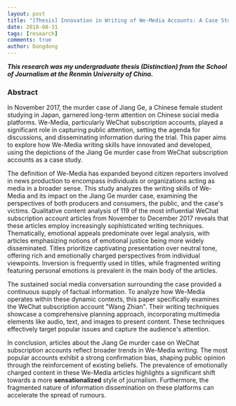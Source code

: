 ```yaml
---
layout: post
title: "[Thesis] Innovation in Writing of We-Media Accounts: A Case Study of the Jiang Ge Tokyo Murder Trial"
date: 2018-08-31
tags: [research]
comments: true
author: Dongdong
---
```


***This research was my undergraduate thesis (Distinction) from the School of Journalism at the Renmin University of China.***

<h3>Abstract</h3>

In November 2017, the murder case of Jiang Ge, a Chinese female student studying in Japan, garnered long-term attention on Chinese social media platforms. We-Media, particularly WeChat subscription accounts, played a significant role in capturing public attention, setting the agenda for discussions, and disseminating information during the trial. This paper aims to explore how We-Media writing skills have innovated and developed, using the depictions of the Jiang Ge murder case from WeChat subscription accounts as a case study.

The definition of We-Media has expanded beyond citizen reporters involved in news production to encompass individuals or organizations acting as media in a broader sense. This study analyzes the writing skills of We-Media and its impact on the Jiang Ge murder case, examining the perspectives of both producers and consumers, the public, and the case's victims. Qualitative content analysis of 119 of the most influential WeChat subscription account articles from November to December 2017 reveals that these articles employ increasingly sophisticated writing techniques. Thematically, emotional appeals predominate over legal analysis, with articles emphasizing notions of emotional justice being more widely disseminated. Titles prioritize captivating presentation over neutral tone, offering rich and emotionally charged perspectives from individual viewpoints. Inversion is frequently used in titles, while fragmented writing featuring personal emotions is prevalent in the main body of the articles.

The sustained social media conversation surrounding the case provided a continuous supply of factual information. To analyze how We-Media operates within these dynamic contexts, this paper specifically examines the WeChat subscription account "Wang Zhian". Their writing techniques showcase a comprehensive planning approach, incorporating multimedia elements like audio, text, and images to present content.  These techniques effectively target popular issues and capture the audience's attention.

In conclusion, articles about the Jiang Ge murder case on WeChat subscription accounts reflect broader trends in We-Media writing. The most popular accounts exhibit a strong confirmation bias, shaping public opinion through the reinforcement of existing beliefs. The prevalence of emotionally charged content in these We-Media articles highlights a significant shift towards a more **sensationalized** style of journalism.  Furthermore, the fragmented nature of information dissemination on these platforms can accelerate the spread of rumours.
